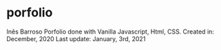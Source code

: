 # porfolio

Inês Barroso Porfolio done with Vanilla Javascript, Html, CSS.
Created in: December, 2020
Last update: January, 3rd, 2021